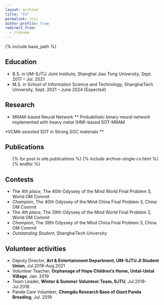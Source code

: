 ```yaml
---
layout: archive
title: "CV"
permalink: /cv/
author_profile: true
redirect_from:
  - /resume
---
```


{% include base_path %}

Education
------
* B.S. in UM-SJTU Joint Institute, Shanghai Jiao Tong University, Sept. 2017 – Jul. 2021
* M.S. in School of Information Science and Technology, ShanghaiTech University, Sept. 2021 – June 2024 (Expected)

Research
------
* MRAM-based Neural Network
** Probabilistic binary neural network implemented with heavy metal (HM)-based SOT-MRAM

*VCMA-assisted SOT in Strong SOC materials
**

Publications
------
  <ul>{% for post in site.publications %}
    {% include archive-single-cv.html %}
  {% endfor %}</ul>

Contests
------
* The *4th place*, The 40th Odyssey of the Mind World Final Problem 3, World OM Commit
* *Champion*, The 40th Odyssey of the Mind China Final Problem 3, China OM Commit
* The *4th place*, The 39th Odyssey of the Mind World Final Problem 3, World OM Commit
* *Champion*, The 39th Odyssey of the Mind China Final Problem 3, China OM Commit
* *Outstanding Student*, ShanghaiTech University

Volunteer activities
------
* Deputy Director, **Art & Entertainment Department, UM-SJTU JI Student Union**, Jul.2018-Aug.2021
* Volunteer Teacher, **Orphanage of Hope Children’s Home, Untal-Untal Village**, Jan. 2019
* Team Leader, **Winter & Summer Volunteer Team, SJTU**, Jul.2018-Jul.2018
* Panda Care Volunteer, **Chengdu Research Base of Giant Panda Breeding**, Jul. 2018